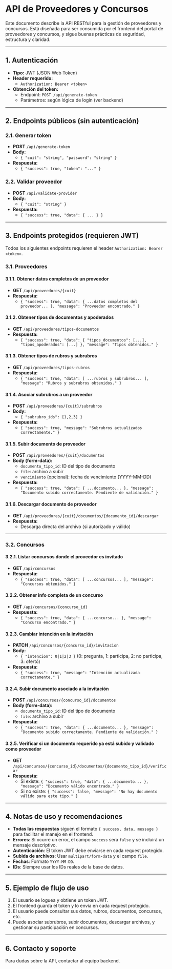 # API de Proveedores y Concursos

Este documento describe la API RESTful para la gestión de proveedores y concursos. Está diseñada para ser consumida por el frontend del portal de proveedores y concursos, y sigue buenas prácticas de seguridad, estructura y claridad.

---

## 1. Autenticación

- **Tipo:** JWT (JSON Web Token)
- **Header requerido:**
  - `Authorization: Bearer <token>`
- **Obtención del token:**
  - Endpoint: `POST /api/generate-token`
  - Parámetros: según lógica de login (ver backend)

---

## 2. Endpoints públicos (sin autenticación)

### 2.1. Generar token
- **POST** `/api/generate-token`
- **Body:**
  - `{ "cuit": "string", "password": "string" }`
- **Respuesta:**
  - `{ "success": true, "token": "..." }`

### 2.2. Validar proveedor
- **POST** `/api/validate-provider`
- **Body:**
  - `{ "cuit": "string" }`
- **Respuesta:**
  - `{ "success": true, "data": { ... } }`

---

## 3. Endpoints protegidos (requieren JWT)

Todos los siguientes endpoints requieren el header `Authorization: Bearer <token>`.

### 3.1. Proveedores

#### 3.1.1. Obtener datos completos de un proveedor
- **GET** `/api/proveedores/{cuit}`
- **Respuesta:**
  - `{ "success": true, "data": { ...datos completos del proveedor... }, "message": "Proveedor encontrado." }`

#### 3.1.2. Obtener tipos de documentos y apoderados
- **GET** `/api/proveedores/tipos-documentos`
- **Respuesta:**
  - `{ "success": true, "data": { "tipos_documentos": [...], "tipos_apoderados": [...] }, "message": "Tipos obtenidos." }`

#### 3.1.3. Obtener tipos de rubros y subrubros
- **GET** `/api/proveedores/tipos-rubros`
- **Respuesta:**
  - `{ "success": true, "data": [ ...rubros y subrubros... ], "message": "Rubros y subrubros obtenidos." }`

#### 3.1.4. Asociar subrubros a un proveedor
- **POST** `/api/proveedores/{cuit}/subrubros`
- **Body:**
  - `{ "subrubro_ids": [1,2,3] }`
- **Respuesta:**
  - `{ "success": true, "message": "Subrubros actualizados correctamente." }`

#### 3.1.5. Subir documento de proveedor
- **POST** `/api/proveedores/{cuit}/documentos`
- **Body (form-data):**
  - `documento_tipo_id`: ID del tipo de documento
  - `file`: archivo a subir
  - `vencimiento` (opcional): fecha de vencimiento (YYYY-MM-DD)
- **Respuesta:**
  - `{ "success": true, "data": { ...documento... }, "message": "Documento subido correctamente. Pendiente de validación." }`

#### 3.1.6. Descargar documento de proveedor
- **GET** `/api/proveedores/{cuit}/documentos/{documento_id}/descargar`
- **Respuesta:**
  - Descarga directa del archivo (si autorizado y válido)

---

### 3.2. Concursos

#### 3.2.1. Listar concursos donde el proveedor es invitado
- **GET** `/api/concursos`
- **Respuesta:**
  - `{ "success": true, "data": [ ...concursos... ], "message": "Concursos obtenidos." }`

#### 3.2.2. Obtener info completa de un concurso
- **GET** `/api/concursos/{concurso_id}`
- **Respuesta:**
  - `{ "success": true, "data": { ...concurso... }, "message": "Concurso encontrado." }`

#### 3.2.3. Cambiar intención en la invitación
- **PATCH** `/api/concursos/{concurso_id}/invitacion`
- **Body:**
  - `{ "intencion": 0|1|2|3 }` (0: pregunta, 1: participa, 2: no participa, 3: ofertó)
- **Respuesta:**
  - `{ "success": true, "message": "Intención actualizada correctamente." }`

#### 3.2.4. Subir documento asociado a la invitación
- **POST** `/api/concursos/{concurso_id}/documentos`
- **Body (form-data):**
  - `documento_tipo_id`: ID del tipo de documento
  - `file`: archivo a subir
- **Respuesta:**
  - `{ "success": true, "data": { ...documento... }, "message": "Documento subido correctamente. Pendiente de validación." }`

#### 3.2.5. Verificar si un documento requerido ya está subido y validado como proveedor
- **GET** `/api/concursos/{concurso_id}/documentos/{documento_tipo_id}/verificar`
- **Respuesta:**
  - Si existe: `{ "success": true, "data": { ...documento... }, "message": "Documento válido encontrado." }`
  - Si no existe: `{ "success": false, "message": "No hay documento válido para este tipo." }`

---

## 4. Notas de uso y recomendaciones

- **Todas las respuestas** siguen el formato `{ success, data, message }` para facilitar el manejo en el frontend.
- **Errores**: Si ocurre un error, el campo `success` será `false` y se incluirá un mensaje descriptivo.
- **Autenticación**: El token JWT debe enviarse en cada request protegido.
- **Subida de archivos**: Usar `multipart/form-data` y el campo `file`.
- **Fechas**: Formato `YYYY-MM-DD`.
- **IDs**: Siempre usar los IDs reales de la base de datos.

---

## 5. Ejemplo de flujo de uso

1. El usuario se loguea y obtiene un token JWT.
2. El frontend guarda el token y lo envía en cada request protegido.
3. El usuario puede consultar sus datos, rubros, documentos, concursos, etc.
4. Puede asociar subrubros, subir documentos, descargar archivos, y gestionar su participación en concursos.

---

## 6. Contacto y soporte

Para dudas sobre la API, contactar al equipo backend. 
